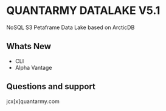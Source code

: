 # QUANTARMY DATALAKE V5.1

NoSQL S3 Petaframe Data Lake based on ArcticDB

## Whats New 
- CLI
- Alpha Vantage

## Questions and support
jcx[x]quantarmy.com
